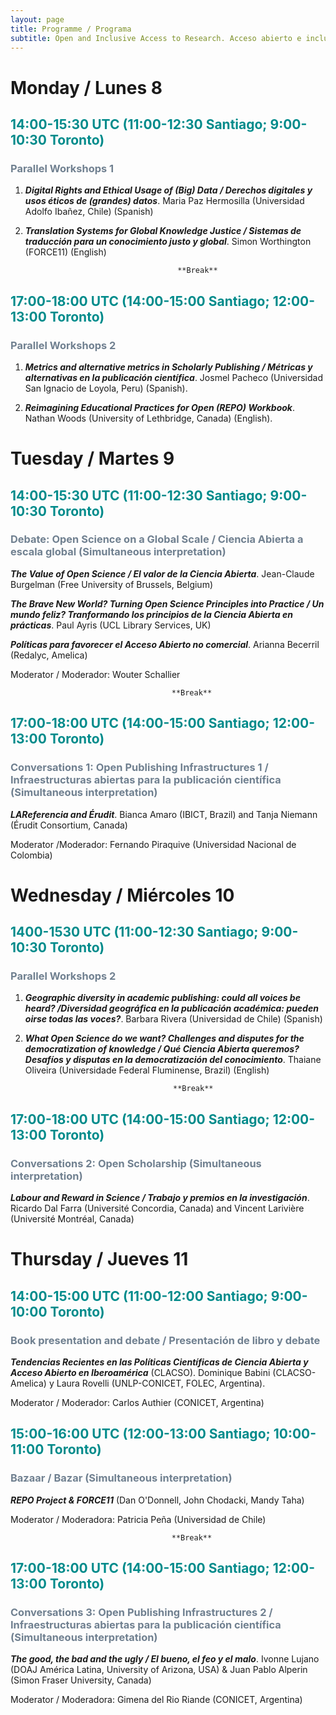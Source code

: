 ```yaml
---
layout: page
title: Programme / Programa
subtitle: Open and Inclusive Access to Research. Acceso abierto e inclusivo a la investigación. November/Noviembre 8-11, 2021
---
```

# Monday / Lunes 8
## <span style="color: DarkCyan;">14:00-15:30 UTC (11:00-12:30 Santiago; 9:00-10:30 Toronto)</span>
### <span style="color: SlateGray;">Parallel Workshops 1</span>
1. ***Digital Rights and Ethical Usage of (Big) Data / Derechos digitales y usos éticos de (grandes) datos***. Maria Paz Hermosilla (Universidad Adolfo Ibañez, Chile) (Spanish)

2. ***Translation Systems for Global Knowledge Justice / Sistemas de traducción para un conocimiento justo y  global***. Simon Worthington (FORCE11) (English)

                                         **Break**

## <span style="color: DarkCyan;">17:00-18:00 UTC (14:00-15:00 Santiago; 12:00-13:00 Toronto)</span>
### <span style="color: SlateGray;">Parallel Workshops 2</span>

1. ***Metrics and alternative metrics in Scholarly Publishing / Métricas y alternativas en la publicación científica***. Josmel Pacheco (Universidad San Ignacio de Loyola, Peru) (Spanish).

2. ***Reimagining Educational Practices for Open (REPO) Workbook***. Nathan Woods (University of Lethbridge, Canada) (English).



# Tuesday / Martes 9 
## <span style="color: DarkCyan;">14:00-15:30 UTC (11:00-12:30 Santiago; 9:00-10:30 Toronto)</span>
### <span style="color: SlateGray;">Debate: Open Science on a Global Scale / Ciencia Abierta a escala global (Simultaneous interpretation)</span> 
***The Value of Open Science / El valor de la Ciencia Abierta***. Jean-Claude Burgelman (Free University of Brussels, Belgium)

***The Brave New World? Turning Open Science Principles into Practice / Un mundo feliz? Tranformando los principios de la Ciencia Abierta en prácticas***. Paul Ayris (UCL Library Services, UK)

***Políticas para favorecer el Acceso Abierto no comercial***. Arianna Becerril (Redalyc, Amelica)

  Moderator / Moderador: Wouter Schallier

                                        **Break**

## <span style="color: DarkCyan;">17:00-18:00 UTC (14:00-15:00 Santiago; 12:00-13:00 Toronto)</span>
### <span style="color: SlateGray;">Conversations 1: Open Publishing Infrastructures 1 / Infraestructuras abiertas para la publicación científica (Simultaneous interpretation)</span>
***LAReferencia and Érudit***. Bianca Amaro (IBICT, Brazil) and Tanja Niemann (Érudit Consortium, Canada)

  Moderator /Moderador: Fernando Piraquive (Universidad Nacional de Colombia)

# Wednesday / Miércoles 10 
## <span style="color: DarkCyan;">1400-1530 UTC (11:00-12:30 Santiago; 9:00-10:30 Toronto)</span>
### <span style="color: SlateGray;">Parallel Workshops 2</span>
1. ***Geographic diversity in academic publishing: could all voices be heard? /Diversidad geográfica en la publicación académica: pueden oirse todas las voces?***. Barbara Rivera (Universidad de Chile) (Spanish)

2. ***What Open Science do we want? Challenges and disputes for the democratization of knowledge / Qué Ciencia Abierta queremos? Desafíos y disputas en la democratización del conocimiento***. Thaiane Oliveira (Universidade Federal Fluminense, Brazil) (English)  

                                        **Break**

## <span style="color: DarkCyan;">17:00-18:00 UTC (14:00-15:00 Santiago; 12:00-13:00 Toronto)</span>
### <span style="color: SlateGray;">Conversations 2: Open Scholarship (Simultaneous interpretation)</span>
***Labour and Reward in Science / Trabajo y premios en la investigación***. Ricardo Dal Farra (Université Concordia, Canada) and Vincent Larivière (Université Montréal, Canada)

# Thursday / Jueves 11 
## <span style="color: DarkCyan;">14:00-15:00 UTC (11:00-12:00 Santiago; 9:00-10:00 Toronto)</span>
### <span style="color: SlateGray;">Book presentation and debate / Presentación de libro y debate</span> 
***Tendencias Recientes en las Políticas Científicas de Ciencia Abierta y Acceso Abierto en Iberoamérica*** (CLACSO). Dominique Babini (CLACSO-Amelica) y Laura Rovelli (UNLP-CONICET, FOLEC, Argentina).

  Moderator / Moderador: Carlos Authier (CONICET, Argentina)

## <span style="color: DarkCyan;">15:00-16:00 UTC (12:00-13:00 Santiago; 10:00-11:00 Toronto)</span>
### <span style="color: SlateGray;">Bazaar / Bazar (Simultaneous interpretation)</span>
 ***REPO Project & FORCE11*** (Dan O'Donnell, John Chodacki, Mandy Taha)

  Moderator / Moderadora: Patricia Peña (Universidad de Chile)

                                        **Break**

## <span style="color: DarkCyan;">17:00-18:00 UTC (14:00-15:00 Santiago; 12:00-13:00 Toronto)</span>
### <span style="color: SlateGray;">Conversations 3: Open Publishing Infrastructures 2 / Infraestructuras abiertas para la publicación científica (Simultaneous interpretation)</span> 
***The good, the bad and the ugly / El bueno, el feo y el malo***. Ivonne Lujano (DOAJ América Latina, University of Arizona, USA) & Juan Pablo Alperin (Simon Fraser University, Canada)

  Moderator / Moderadora: Gimena del Rio Riande (CONICET, Argentina)

